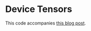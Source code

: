 # Device Tensors

This code accompanies [this blog post](https://users.ugent.be/~mcdcoste/blog/2020-07-24_compile-time-cuda-device-checking-in-rust.html).
